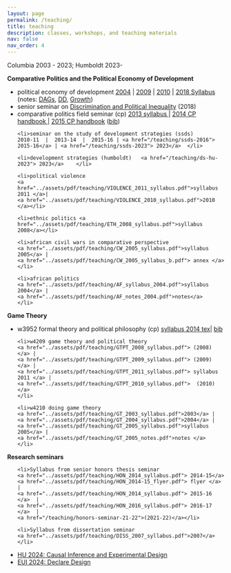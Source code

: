 ```yaml
---
layout: page
permalink: /teaching/
title: teaching
description: classes, workshops, and teaching materials
nav: false
nav_order: 4
---
```


Columbia 2003 - 2023; Humboldt 2023-

<strong>Comparative Politics and the Political Economy of Development</strong>
<ul>
 	<li>political economy of development 
 	<a href="../assets/pdf/PED_2004_syllabus.doc">2004</a> | 
 	<a href="../assets/pdf/teaching/PED_2010_syllabus.pdf">2009</a> | 
 	<a href="../assets/pdf/teaching/PED_2010_syllabus.pdf">2010</a> | 
 	<a href="../assets/pdf/teaching/PED_2018_syllabus.pdf">2018 Syllabus</a> 
 	(notes: <a href="../assets/pdf/teaching/PED_2018_DAGs.pdf">DAGs</a>, 
 	<a href="../assets/pdf/teaching/PED_2018_DD.pdf">DD</a>, <a href="../assets/pdf/teaching/PED_2018_growth_notes.pdf">Growth</a>)</li>
 	<li>senior seminar on <a href="../assets/pdf/teaching/POLINQ_2018_syllabus.pdf">Discrimination and Political Inequality</a> (2018)</li>
 	<li>comparative politics field seminar (cp) 
 	<a href="../assets/pdf/teaching/CP_2013_syllabus.pdf">2013 syllabus </a> | 
 	<a href="../assets/pdf/teaching/CP_2014_Handbook.pdf">2014 CP handbook </a>| 
 	<a href="../assets/pdf/teaching/CP_2014_Handbook.pdf">2015 CP handbook</a> (<a href="../assets/pdf/teaching/CP_2014_Handbook.bib">bib</a>)</li>
 	
 	<li>seminar on the study of development strategies (ssds) 
 	2010-11  |  2013-14  |  2015-16 | <a href="/teaching/ssds-2016"> 2015-16</a> | <a href="/teaching/ssds-2023"> 2023</a>  </li>

 	<li>development strategies (humboldt)   <a href="/teaching/ds-hu-2023"> 2023</a>	</li>

 	<li>political violence 
 	<a href="../assets/pdf/teaching/VIOLENCE_2011_syllabus.pdf">syllabus 2011 </a>| 
 	<a href="../assets/pdf/teaching/VIOLENCE_2010_syllabus.pdf">2010 </a></li>

 	<li>ethnic politics <a href="../assets/pdf/teaching/ETH_2008_syllabus.pdf">syllabus 2008</a></li>

 	<li>african civil wars in comparative perspective 
 	<a href="../assets/pdf/teaching/CW_2005_syllabus.pdf">syllabus 2005</a> | 
 	<a href="../assets/pdf/teaching/CW_2005_syllabus_b.pdf"> annex </a></li>
 	
 	<li>african politics 
 	<a href="../assets/pdf/teaching/AF_syllabus_2004.pdf">syllabus 2004</a> | 
 	<a href="../assets/pdf/teaching/AF_notes_2004.pdf">notes</a>
 	</li>

</ul>

<strong>Game Theory</strong>
<ul>
 	<li>w3952 formal theory and political philosophy (cp) 
 	<a href="../assets/pdf/teaching/Phil_2014_Syllabus.pdf"> syllabus 2014 </a>
 	<a href="../assets/pdf/teaching/Phil_2014_tex.tex"> tex</a>|
 	<a href="../assets/pdf/teaching/Phil_2014_bib.bib"> bib</a>
 	</li>
 	
 	<li>w4209 game theory and political theory 
 	<a href="../assets/pdf/teaching/GTPT_2008_syllabus.pdf"> (2008) </a> |
 	<a href="../assets/pdf/teaching/GTPT_2009_syllabus.pdf"> (2009) </a> | 
 	<a href="../assets/pdf/teaching/GTPT_2011_syllabus.pdf"> syllabus 2011 </a> | 
 	<a href="../assets/pdf/teaching/GTPT_2010_syllabus.pdf">  (2010) </a>  
 	</li>
 	
 	<li>w4210 doing game theory 
 	<a href="../assets/pdf/teaching/GT_2003_syllabus.pdf">2003</a> |
 	<a href="../assets/pdf/teaching/GT_2004_syllabus.pdf">2004</a> | 
 	<a href="../assets/pdf/teaching/GT_2005_syllabus.pdf">syllabus 2005</a> | 
 	<a href="../assets/pdf/teaching/GT_2005_notes.pdf">notes </a> 
 	</li>
</ul>

<strong>Research seminars</strong>
<ul>

 	<li>Syllabus from senior honors thesis seminar 
 	<a href="../assets/pdf/teaching/HON_2014_syllabus.pdf"> 2014-15</a>   
 	<a href="../assets/pdf/teaching/HON_2014-15_flyer.pdf"> flyer </a>   | 
 	<a href="../assets/pdf/teaching/HON_2014_syllabus.pdf"> 2015-16 </a>  | 
 	<a href="../assets/pdf/teaching/HON_2016_syllabus.pdf"> 2016-17 </a>  | 
 	<a href="/teaching/honors-seminar-21-22">(2021-22)</a></li>

 	<li>Syllabus from dissertation seminar 
 	<a href="../assets/pdf/teaching/DISS_2007_syllabus.pdf">2007</a></li>

</ul>


*  [HU 2024: Causal Inference and Experimental Design](https://macartan.github.io/ci/)
*  [EUI 2024: Declare Design](https://macartan.github.io/dd_bootcamp/)


